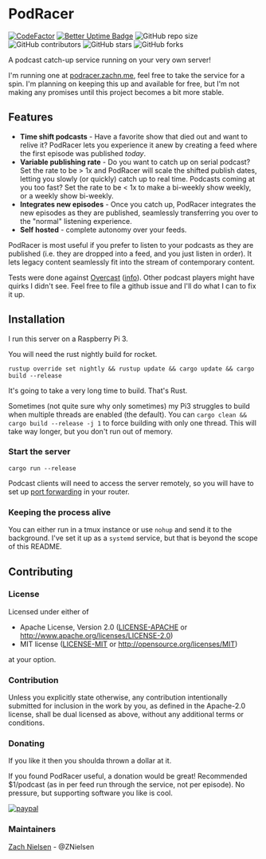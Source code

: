 # PodRacer

[![CodeFactor](https://www.codefactor.io/repository/github/znielsen/podracer/badge)](https://www.codefactor.io/repository/github/znielsen/podracer)
[![Better Uptime Badge](https://betteruptime.com/status-badges/v1/monitor/6cu8.svg)](https://betteruptime.com/?utm_source=status_badge)
![GitHub repo size](https://img.shields.io/github/repo-size/znielsen/podracer)
![GitHub contributors](https://img.shields.io/github/contributors/znielsen/podracer)
![GitHub stars](https://img.shields.io/github/stars/znielsen/podracer?style=social)
![GitHub forks](https://img.shields.io/github/forks/znielsen/podracer?style=social)


A podcast catch-up service running on your very own server!

I'm running one at [podracer.zachn.me](http://podracer.zachn.me), feel free to take the service for a spin. I'm planning on keeping this up and available for free, but I'm not making any promises until this project becomes a bit more stable.

## Features
- **Time shift podcasts** - Have a favorite show that died out and want to relive it? PodRacer lets you experience it anew by creating a feed where the first episode was published _today_.
- **Variable publishing rate** - Do you want to catch up on serial podcast? Set the rate to be > 1x and PodRacer will scale the shifted publish dates, letting you slowly (or quickly) catch up to real time. Podcasts coming at you too fast? Set the rate to be < 1x to make a bi-weekly show weekly, or a weekly show bi-weekly.
- **Integrates new episodes** - Once you catch up, PodRacer integrates the new episodes as they are published, seamlessly transferring you over to the "normal" listening experience.
- **Self hosted** - complete autonomy over your feeds.

PodRacer is most useful if you prefer to listen to your podcasts as they are published (i.e. they are dropped into a feed, and you just listen in order). It lets legacy content seamlessly fit into the stream of contemporary content.


Tests were done against [Overcast](https://apps.apple.com/us/app/overcast/id888422857) ([info](https://overcast.fm/podcasterinfo)). Other podcast players might have quirks I didn't see. Feel free to file a github issue and I'll do what I can to fix it up.

## Installation

I run this server on a Raspberry Pi 3.

You will need the rust nightly build for rocket.
```
rustup override set nightly && rustup update && cargo update && cargo build --release
```
It's going to take a very long time to build. That's Rust.

Sometimes (not quite sure why only sometimes) my Pi3 struggles to build when multiple threads are enabled (the default). You can `cargo clean && cargo build --release -j 1` to force building with only one thread. This will take way longer, but you don't run out of memory.

### Start the server
```
cargo run --release
```

Podcast clients will need to access the server remotely, so you will have to set up [port forwarding](https://www.howtogeek.com/66214/how-to-forward-ports-on-your-router/) in your router.

### Keeping the process alive
You can either run in a tmux instance or use `nohup` and send it to the background. I've set it up as a `systemd` service, but that is beyond the scope of this README.

## Contributing

### License

Licensed under either of
 * Apache License, Version 2.0 ([LICENSE-APACHE](LICENSE-APACHE) or http://www.apache.org/licenses/LICENSE-2.0)
 * MIT license ([LICENSE-MIT](LICENSE-MIT) or http://opensource.org/licenses/MIT)

at your option.

### Contribution

Unless you explicitly state otherwise, any contribution intentionally submitted
for inclusion in the work by you, as defined in the Apache-2.0 license, shall be dual licensed as above, without any
additional terms or conditions.

### Donating
If you like it then you shoulda thrown a dollar at it.

If you found PodRacer useful, a donation would be great! Recommended $1/podcast (as in per feed run through the service, not per episode). No pressure, but supporting software you like is cool.

[![paypal](https://www.paypalobjects.com/en_US/i/btn/btn_donate_SM.gif)](https://www.paypal.com/cgi-bin/webscr?cmd=_donations&business=Y8HPAAJZTVT8E&currency_code=USD)



### Maintainers
[Zach Nielsen](https://github.com/ZNielsen) - @ZNielsen
